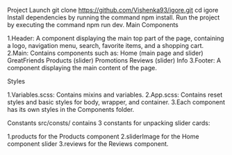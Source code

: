 Project Launch
git clone https://github.com/Vishenka93/igore.git
cd igore
Install dependencies by running the command npm install.
Run the project by executing the command npm run dev.
Main Components

1.Header: A component displaying the main top part of the page, containing a logo, navigation menu, search, favorite items, and a shopping cart.
2.Main: Contains components such as:
Home (main page and slider)
GreatFriends
Products (slider)
Promotions
Reviews (slider)
Info
3.Footer: A component displaying the main content of the page.

Styles

1.Variables.scss: Contains mixins and variables.
2.App.scss: Contains reset styles and basic styles for body, wrapper, and container.
3.Each component has its own styles in the Components folder.

Constants
src/consts/ contains 3 constants for unpacking slider cards:

1.products for the Products component
2.sliderImage for the Home component slider
3.reviews for the Reviews component.
